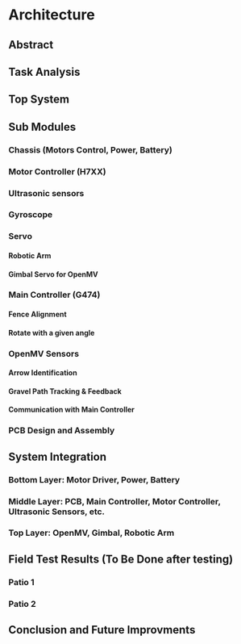# Architecture

## Abstract

## Task Analysis

## Top System

## Sub Modules

### Chassis (Motors Control, Power, Battery)

### Motor Controller (H7XX)

### Ultrasonic sensors

### Gyroscope

### Servo

#### Robotic Arm

#### Gimbal Servo for OpenMV

### Main Controller (G474)

#### Fence Alignment

#### Rotate with a given angle

### OpenMV Sensors

#### Arrow Identification

#### Gravel Path Tracking & Feedback

#### Communication with Main Controller

### PCB Design and Assembly

## System Integration

### Bottom Layer: Motor Driver, Power, Battery

### Middle Layer: PCB, Main Controller, Motor Controller, Ultrasonic Sensors, etc.

### Top Layer: OpenMV, Gimbal, Robotic Arm

## Field Test Results (To Be Done after testing)

### Patio 1

### Patio 2

## Conclusion and Future Improvments





